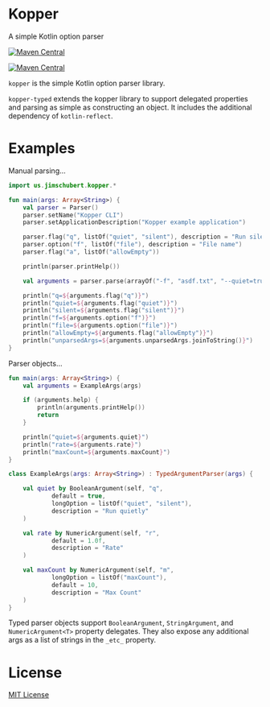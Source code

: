 # Kopper

A simple Kotlin option parser

[![Maven Central](https://img.shields.io/maven-central/v/us.jimschubert/kopper.svg?label=maven:%20kopper)](http://search.maven.org/#search%7Cga%7C1%7Ca%3A%22kopper%22)

[![Maven Central](https://img.shields.io/maven-central/v/us.jimschubert/kopper-typed.svg?label=maven:%20kopper-typed)](http://search.maven.org/#search%7Cga%7C1%7Ca%3A%22kopper-typed%22)

`kopper` is the simple Kotlin option parser library.

`kopper-typed` extends the kopper library to support delegated properties and parsing as simple as constructing an object. It includes the additional dependency of `kotlin-reflect`.

# Examples

Manual parsing…

```kotlin
import us.jimschubert.kopper.*

fun main(args: Array<String>) {
    val parser = Parser()
    parser.setName("Kopper CLI")
    parser.setApplicationDescription("Kopper example application")

    parser.flag("q", listOf("quiet", "silent"), description = "Run silently")
    parser.option("f", listOf("file"), description = "File name")
    parser.flag("a", listOf("allowEmpty"))

    println(parser.printHelp())

    val arguments = parser.parse(arrayOf("-f", "asdf.txt", "--quiet=true", "trailing", "arguments" ))

    println("q=${arguments.flag("q")}")
    println("quiet=${arguments.flag("quiet")}")
    println("silent=${arguments.flag("silent")}")
    println("f=${arguments.option("f")}")
    println("file=${arguments.option("file")}")
    println("allowEmpty=${arguments.flag("allowEmpty")}")
    println("unparsedArgs=${arguments.unparsedArgs.joinToString()}")
}
```

Parser objects…

```kotlin
fun main(args: Array<String>) {
    val arguments = ExampleArgs(args)

    if (arguments.help) {
        println(arguments.printHelp())
        return
    }

    println("quiet=${arguments.quiet}")
    println("rate=${arguments.rate}")
    println("maxCount=${arguments.maxCount}")
}

class ExampleArgs(args: Array<String>) : TypedArgumentParser(args) {

    val quiet by BooleanArgument(self, "q",
            default = true,
            longOption = listOf("quiet", "silent"),
            description = "Run quietly"
    )

    val rate by NumericArgument(self, "r", 
            default = 1.0f, 
            description = "Rate"
    )

    val maxCount by NumericArgument(self, "m", 
            longOption = listOf("maxCount"), 
            default = 10, 
            description = "Max Count"
    )
}
```

Typed parser objects support `BooleanArgument`, `StringArgument`, and `NumericArgument<T>` property delegates. They 
also expose any additional args as a list of strings in the `_etc_` property.

# License

[MIT License](./LICENSE)
